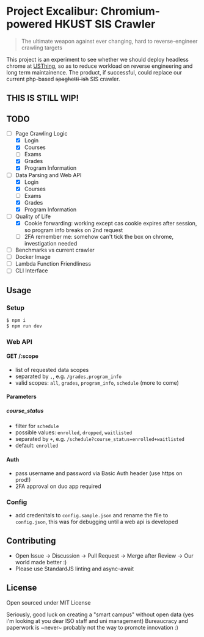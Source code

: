 # Project Excalibur: Chromium-powered HKUST SIS Crawler
> The ultimate weapon against ever changing, hard to reverse-engineer crawling targets

This project is an experiment to see whether we should deploy headless chrome at [USThing](https://github.com/USThing), so as to reduce workload on reverse engineering and long term maintainence. The product, if successful, could replace our current php-based ~~spaghetti-ish~~ SIS crawler.

## THIS IS STILL WIP!

## TODO
- [ ] Page Crawling Logic
  - [x] Login
  - [x] Courses
  - [ ] Exams
  - [x] Grades
  - [x] Program Information
- [ ] Data Parsing and Web API
  - [x] Login
  - [x] Courses
  - [ ] Exams
  - [x] Grades
  - [x] Program Information
- [ ] Quality of Life
  - [x] Cookie forwarding: working except cas cookie expires after session, so program info breaks on 2nd request
  - [ ] 2FA remember me: somehow can't tick the box on chrome, investigation needed
- [ ] Benchmarks vs current crawler
- [ ] Docker Image
- [ ] Lambda Function Friendliness
- [ ] CLI Interface

## Usage
### Setup
```sh
$ npm i
$ npm run dev
```
### Web API
#### GET /:scope
- list of requested data scopes
- separated by `,`, e.g. `/grades,program_info`
- valid scopes: `all`, `grades`, `program_info`, `schedule` (more to come)
#### Parameters
##### course_status
- filter for `schedule`
- possible values: `enrolled`, `dropped`, `waitlisted`
- separated by `+`, e.g. `/schedule?course_status=enrolled+waitlisted`
- default: `enrolled`
#### Auth
- pass username and password via Basic Auth header (use https on prod!)
- 2FA approval on duo app required
### Config
- add credenitals to `config.sample.json` and rename the file to `config.json`, this was for debugging until a web api is developed

## Contributing
- Open Issue -> Discussion -> Pull Request -> Merge after Review -> Our world made better :)
- Please use StandardJS linting and async-await

## License
Open sourced under MIT License

Seriously, good luck on creating a "smart campus" without open data (yes i'm looking at you dear ISO staff and uni management) Bureaucracy and paperwork is ~never~ probably not the way to promote innovation :)
